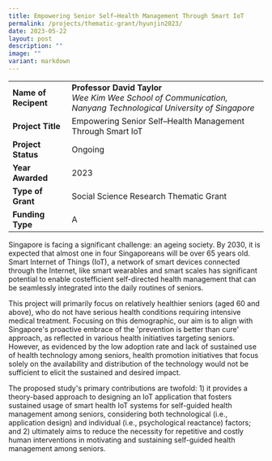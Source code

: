 ```yaml
---
title: Empowering Senior Self–Health Management Through Smart IoT
permalink: /projects/thematic-grant/hyunjin2023/
date: 2023-05-22
layout: post
description: ""
image: ""
variant: markdown
---
```

|  |  |
|---|---|
| **Name of Recipent** | **Professor David Taylor**<br>_Wee Kim Wee School of Communication, Nanyang Technological University of Singapore_|
| **Project Title** | Empowering Senior Self–Health Management Through Smart IoT |
| **Project Status** | Ongoing |
| **Year Awarded** | 2023 |
| **Type of Grant** | Social Science Research Thematic Grant |
|**Funding Type** | A |

Singapore is facing a significant challenge: an ageing society. By 2030, it is expected that almost one in four Singaporeans will be over 65 years old. Smart Internet of Things (IoT), a network of smart devices connected through the Internet, like smart wearables and smart scales has significant potential to enable costefficient self-directed health management that can be seamlessly integrated into the
daily routines of seniors. 

This project will primarily focus on relatively healthier
seniors (aged 60 and above), who do not have serious health conditions requiring intensive medical treatment. Focusing on this demographic, our aim is to align with Singapore's proactive embrace of the 'prevention is better than cure' approach, as reflected in various health initiatives targeting seniors. However, as evidenced by the
low adoption rate and lack of sustained use of health technology among seniors, health promotion initiatives that focus solely on the availability and distribution of the technology would not be sufficient to elicit the sustained and desired impact.

The proposed study's primary contributions are twofold: 1) it provides a theory-based approach to designing an IoT application that fosters sustained usage of smart health IoT systems for self-guided health management among seniors, considering both technological (i.e., application design) and individual (i.e., psychological
reactance) factors; and 2) ultimately aims to reduce the necessity for repetitive and costly human interventions in motivating and sustaining self-guided health management among seniors.